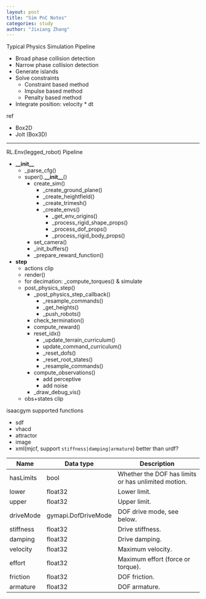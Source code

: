 ```yaml
---
layout: post
title: "Sim PnC Notes"
categories: study
author: "Jixiang Zhang"
---
```


Typical Physics Simulation Pipeline

* Broad phase collision detection
* Narrow phase collision detection
* Generate islands
* Solve constraints
  * Constraint based method
  * Impulse based method
  * Penalty based method
* Integrate position: velocity * dt

ref

* Box2D
* Jolt (Box3D)

---

RL.Env(legged_robot) Pipeline

* **\_\_init\_\_**
  * _parse_cfg()
  * super().**\_\_init\_\_**()
    * create_sim()
      * _create_ground_plane()
      * _create_heightfield()
      * _create_trimesh()
      * _create_envs()
        * _get_env_origins()
        * _process_rigid_shape_props()
        * _process_dof_props()
        * _process_rigid_body_props()
    * set_camera()
    * _init_buffers()
    * _prepare_reward_function()
* **step**
  * actions clip
  * render()
  * for decimation: _compute_torques() & simulate
  * post_physics_step()
    * _post_physics_step_callback()
      * _resample_commands()
      * _get_heights()
      * _push_robots()
    * check_termination()
    * compute_reward()
    * reset_idx()
      * _update_terrain_curriculum()
      * update_command_curriculum()
      * _reset_dofs()
      * _reset_root_states()
      * _resample_commands()
    * compute_observations()
      * add perceptive
      * add noise
    * _draw_debug_vis()
  * obs+states clip

isaacgym supported functions

* sdf
* vhacd
* attractor
* image
* xml(mjcf, support `stiffness|damping|armature`) better than urdf?

| Name      | Data type           | Description                                         |
|-----------|---------------------|-----------------------------------------------------|
| hasLimits | bool                | Whether the DOF has limits or has unlimited motion. |
| lower     | float32             | Lower limit.                                        |
| upper     | float32             | Upper limit.                                        |
| driveMode | gymapi.DofDriveMode | DOF drive mode, see below.                          |
| stiffness | float32             | Drive stiffness.                                    |
| damping   | float32             | Drive damping.                                      |
| velocity  | float32             | Maximum velocity.                                   |
| effort    | float32             | Maximum effort (force or torque).                   |
| friction  | float32             | DOF friction.                                       |
| armature  | float32             | DOF armature.                                       |
